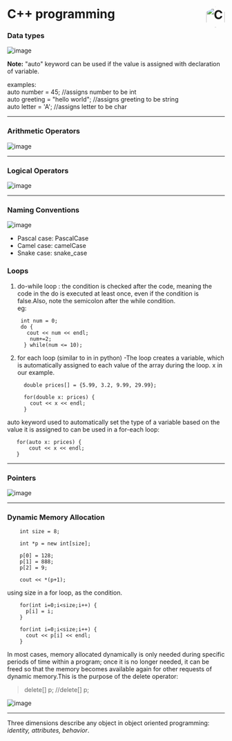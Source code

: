 # C++ programming  <img style="width: 2.7rem; height: 3rem; float:right; clip-path: polygon(50% 0, 100% 25%, 100% 75%, 50% 100%, 0 75%, 0 25%);" alt="C++" src="https://github.com/jemma-mg/cpp-pgms/assets/83303483/b0f0f6e6-7522-4c71-9c6d-d8a619b90c18" />

### Data types
![image](https://github.com/jemma-mg/cpp-pgms/assets/83303483/458a424d-f481-43b9-8c3b-26973320f009)

**Note:** "auto" keyword can be used if the value is assigned with declaration of variable. 
<p>
examples:<br> auto number = 45; //assigns number to be int <br>
    auto greeting = "hello world"; //assigns greeting to be string <br>
    auto letter = 'A'; //assigns letter to be char  <br>
</p>

---

### Arithmetic Operators
![image](https://github.com/jemma-mg/cpp-pgms/assets/83303483/bf811078-857b-4268-8d3e-85060efb76a8)

---

### Logical Operators
![image](https://github.com/jemma-mg/cpp-pgms/assets/83303483/a9892970-ea37-4b99-8065-e8b6c6ff2838)

---

### Naming Conventions
![image](https://github.com/jemma-mg/cpp-pgms/assets/83303483/d6093718-58bc-4adc-9434-137af4f4f7ab)

- Pascal case: PascalCase
- Camel case: camelCase 
- Snake case: snake_case

### Loops

1. do-while loop :  the condition is checked after the code, meaning the code in the do is executed at least once, even if the condition is false.Also, note the semicolon after the while condition. <br>eg:

        int num = 0;
        do {
          cout << num << endl;
           num+=2;
         } while(num <= 10);

2. for each loop (similar to in in python) -The loop creates a variable, which is automatically assigned to each value of the array during the loop. x in our example.

         double prices[] = {5.99, 3.2, 9.99, 29.99};
         
         for(double x: prices) { 
           cout << x << endl; 
         } 

auto keyword used to automatically set the type of a variable based on the value it is assigned to can be used in a for-each loop:

       for(auto x: prices) { 
           cout << x << endl; 
       }  

---

### Pointers
![image](https://github.com/jemma-mg/cpp-pgms/assets/83303483/5742e744-a276-4afb-a299-ca9eda974e59)

---

### Dynamic Memory Allocation
        int size = 8;

        int *p = new int[size];

        p[0] = 128;
        p[1] = 888;
        p[2] = 9;

        cout << *(p+1);
        
using size in a for loop, as the condition.
        
        for(int i=0;i<size;i++) {
          p[i] = i;
        }

        for(int i=0;i<size;i++) {
          cout << p[i] << endl;
        }
        
In most cases, memory allocated dynamically is only needed during specific periods of time within a program; once it is no longer needed, it can be freed so that the memory becomes available again for other requests of dynamic memory.This is the purpose of the delete operator: 
> delete[] p; //delete[] p;

![image](https://github.com/jemma-mg/cpp-pgms/assets/83303483/fa2ca800-6d91-4f3d-8768-59878598cabc)

---

Three dimensions describe any object in object oriented programming: *identity, attributes, behavior*.

